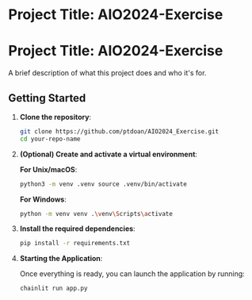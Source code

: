 
# Project Title: AIO2024-Exercise

# Project Title: AIO2024-Exercise

A brief description of what this project does and who it's for.

## Getting Started

1. **Clone the repository**:
    ```sh
    git clone https://github.com/ptdoan/AIO2024_Exercise.git
    cd your-repo-name
    ```

2. **(Optional) Create and activate a virtual environment**:

    **For Unix/macOS**:
    ```sh
    python3 -m venv .venv source .venv/bin/activate
    ```

    **For Windows**:
    ```sh
    python -m venv venv .\venv\Scripts\activate
    ```

3. **Install the required dependencies**:
    ```sh
    pip install -r requirements.txt
    ```

4. **Starting the Application**:
    
    Once everything is ready, you can launch the application by running:
    ```sh
    chainlit run app.py
    ```
